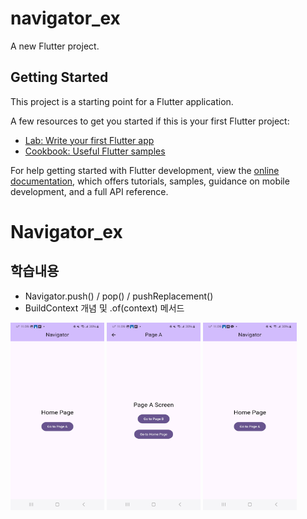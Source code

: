 # navigator_ex

A new Flutter project.

## Getting Started

This project is a starting point for a Flutter application.

A few resources to get you started if this is your first Flutter project:

- [Lab: Write your first Flutter app](https://docs.flutter.dev/get-started/codelab)
- [Cookbook: Useful Flutter samples](https://docs.flutter.dev/cookbook)

For help getting started with Flutter development, view the
[online documentation](https://docs.flutter.dev/), which offers tutorials,
samples, guidance on mobile development, and a full API reference.
# Navigator_ex

## 학습내용
- Navigator.push() / pop() / pushReplacement()
- BuildContext 개념 및 .of(context) 메서드

<img src="Navigator UI1.jpeg" alt="Image 1" width="150" height="300">
<img src="Navigator UI2.jpeg" alt="Image 2" width="150" height="300">
<img src="Navigator UI3.jpeg" alt="Image 3" width="150" height="300">

